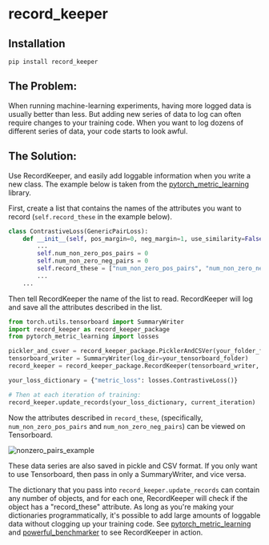 # record_keeper

## Installation
```
pip install record_keeper
```

## The Problem:
When running machine-learning experiments, having more logged data is usually better than less. But adding new series of data to log can often require changes to your training code. When you want to log dozens of different series of data, your code starts to look awful.

## The Solution:

Use RecordKeeper, and easily add loggable information when you write a new class. The example below is taken from the [pytorch_metric_learning](https://github.com/KevinMusgrave/pytorch_metric_learning/blob/master/pytorch_metric_learning/losses/contrastive_loss.py) library. 

First, create a list that contains the names of the attributes you want to record (```self.record_these``` in the example below).
```python
class ContrastiveLoss(GenericPairLoss):
    def __init__(self, pos_margin=0, neg_margin=1, use_similarity=False, power=1, avg_non_zero_only=True, **kwargs):
        ...
        self.num_non_zero_pos_pairs = 0
        self.num_non_zero_neg_pairs = 0
        self.record_these = ["num_non_zero_pos_pairs", "num_non_zero_neg_pairs"]
        ...
    ...
```

Then tell RecordKeeper the name of the list to read. RecordKeeper will log and save all the attributes described in the list.
```python
from torch.utils.tensorboard import SummaryWriter
import record_keeper as record_keeper_package
from pytorch_metric_learning import losses

pickler_and_csver = record_keeper_package.PicklerAndCSVer(your_folder_for_logs)
tensorboard_writer = SummaryWriter(log_dir=your_tensorboard_folder)
record_keeper = record_keeper_package.RecordKeeper(tensorboard_writer, pickler_and_csver, ["record_these"])

your_loss_dictionary = {"metric_loss": losses.ContrastiveLoss()}

# Then at each iteration of training:
record_keeper.update_records(your_loss_dictionary, current_iteration)
```

Now the attributes described in ```record_these```, (specifically, ```num_non_zero_pos_pairs``` and ```num_non_zero_neg_pairs```) can be viewed on Tensorboard.

![nonzero_pairs_example](https://github.com/KevinMusgrave/powerful_benchmarker/blob/master/readme_imgs/nonzero_pairs_example.png)

These data series are also saved in pickle and CSV format. If you only want to use Tensorboard, then pass in only a SummaryWriter, and vice versa.

The dictionary that you pass into ```record_keeper.update_records``` can contain any number of objects, and for each one, RecordKeeper will check if the object has a "record_these" attribute. As long as you're making your dictionaries programmatically, it's possible to add large amounts of loggable data without clogging up your training code. See [pytorch_metric_learning](https://github.com/KevinMusgrave/pytorch_metric_learning/) and [powerful_benchmarker](https://github.com/KevinMusgrave/powerful_benchmarker/) to see RecordKeeper in action.  
